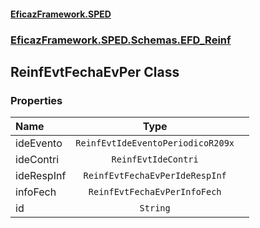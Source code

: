 #### [EficazFramework.SPED](EficazFrameworkSPED.md 'EficazFramework SPED')
### [EficazFramework.SPED.Schemas.EFD_Reinf](EficazFramework.SPED.Schemas.EFD_Reinf.md 'EficazFramework.SPED.Schemas.EFD_Reinf')

## ReinfEvtFechaEvPer Class
### Properties

| Name | Type | |
| :--- | :---: | :--- |
| ideEvento | `ReinfEvtIdeEventoPeriodicoR209x` |  |
| ideContri | `ReinfEvtIdeContri` |  |
| ideRespInf | `ReinfEvtFechaEvPerIdeRespInf` |  |
| infoFech | `ReinfEvtFechaEvPerInfoFech` |  |
| id | `String` |  |
